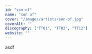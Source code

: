 ```yaml
---
id: "son-of"
name: "son of"
cover: "/images/artists/son-of.jpg"
coverAlt: ""
discography: ["TT01", "TT02", "TT12"]
website: ""
---
```


asdf